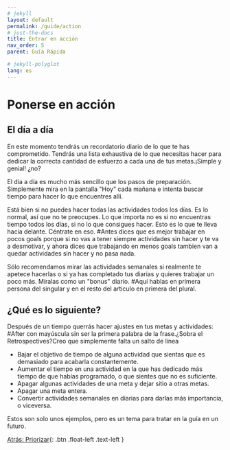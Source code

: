 ```yaml
---
# jekyll
layout: default
permalink: /guide/action
# just-the-docs
title: Entrar en acción
nav_order: 5
parent: Guía Rápida

# jekyll-polyglot
lang: es
---
```

# Ponerse en acción
## El día a día
En este momento tendrás un recordatorio diario de lo que te has comprometido. Tendrás una lista exhaustiva de lo que necesitas hacer para dedicar la correcta cantidad de esfuerzo a cada una de tus metas.¡Simple y genial! ¿no?

El día a día es mucho más sencillo que los pasos de preparación. Simplemente mira en la pantalla "Hoy" cada mañana e intenta buscar tiempo para hacer lo que encuentres allí.

Está bien si no puedes hacer todas las actividades todos los días. Es lo normal, así que no te preocupes. Lo que importa no es si no encuentras tiempo todos los días, si no lo que consigues hacer. Esto es lo que te lleva hacia delante. Céntrate en eso. #Antes dices que es mejor trabajar en pocos goals porque si no vas a tener siempre actividades sin hacer y te va a desmotivar, y ahora dices que trabajando en menos goals tambien van a quedar actividades sin hacer y no pasa nada.

Sólo recomendamos mirar las actividades semanales si realmente te apetece hacerlas o si ya has completado tus diarias y quieres trabajar un poco más. Míralas como un "bonus" diario. #Aquí hablas en primera persona del singular y en el resto del articulo en primera del plural. 

## ¿Qué es lo siguiente?
Después de un tiempo querrás hacer ajustes en tus metas y actividades: #After con mayúscula sin ser la primera palabra de la frase.¿Sobra el Retrospectives?Creo que simplemente falta un salto de línea
  - Bajar el objetivo de tiempo de alguna actividad que sientas que es demasiado para acabarla constantemente.
  - Aumentar el tiempo en una actividad en la que has dedicado más tiempo de que habías programado, o que sientes que no es suficiente.
  - Apagar algunas actividades de una meta y dejar sitio a otras metas.
  - Apagar una meta entera.
  - Convertir actividades semanales en diarias para darlas más importancia, o viceversa.

Estos son solo unos ejemplos, pero es un tema para tratar en la guía en un futuro.

[Atrás: Priorizar](/guide/prioritization){: .btn .float-left .text-left }
<br/><br/>